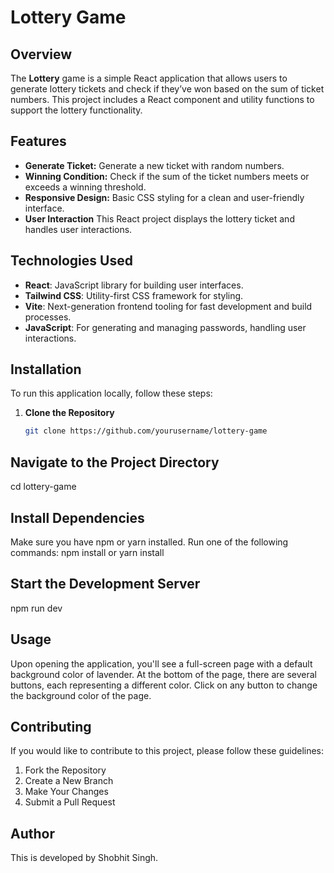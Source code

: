 # Lottery Game

## Overview

The **Lottery** game is a simple React application that allows users to generate lottery tickets and check if they’ve won based on the sum of ticket numbers. This project includes a React component and utility functions to support the lottery functionality.

## Features

- **Generate Ticket:** Generate a new ticket with random numbers.
- **Winning Condition:** Check if the sum of the ticket numbers meets or exceeds a winning threshold.
- **Responsive Design:** Basic CSS styling for a clean and user-friendly interface.
- **User Interaction** This React project displays the lottery ticket and handles user interactions.

## Technologies Used

- **React**: JavaScript library for building user interfaces.
- **Tailwind CSS**: Utility-first CSS framework for styling.
- **Vite**: Next-generation frontend tooling for fast development and build processes.
- **JavaScript**: For generating and managing passwords, handling user interactions.

## Installation

To run this application locally, follow these steps:

1. **Clone the Repository**

   ```bash
   git clone https://github.com/yourusername/lottery-game
## Navigate to the Project Directory

   cd lottery-game
   
## Install Dependencies

   Make sure you have npm or yarn installed. Run one of the following commands: npm install or yarn install

## Start the Development Server

   npm run dev

## Usage

Upon opening the application, you'll see a full-screen page with a default background color of lavender. At the bottom of the page, there are several buttons, each representing a different color. Click on any button to change the background color of the page.

## Contributing
If you would like to contribute to this project, please follow these guidelines:

1. Fork the Repository
2. Create a New Branch
3. Make Your Changes
4. Submit a Pull Request

## Author 
This is developed by Shobhit Singh.
